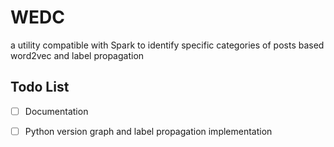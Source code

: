 # WEDC

a utility compatible with Spark to identify specific categories of posts based word2vec and label propagation

## Todo List

- [ ] Documentation
- [ ] Python version graph and label propagation implementation
















